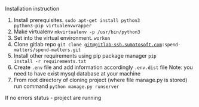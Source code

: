 Installation instruction

1. Install prerequisites.
<code>sudo apt-get install python3 python3-pip virtualenvwrapper</code>
2. Make virtualenv 
<code>mkvirtualenv -p /usr/bin/python3 <venv-name></code>
3. Set into the virtual environment.
<code>workon <venv-name></code>
4. Clone gitlab repo
<code>git clone git@gitlab-ssh.sumatosoft.com:spend-matters/spend-matters.git</code>
5. Install other requirements using pip package manager
 <code>pip install -r requirements.txt</code>
6. Create <code>.env</code> file and add information accordingly <code>.env.dist</code> file
Note: you need to have exist mysql database at your machine
7. From root directory of cloning project (where file manage.py is stored) run command
<code>python manage.py runserver</code>

If no errors status - project are running